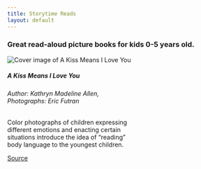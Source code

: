 ```yaml
---
title: Storytime Reads
layout: default
---
```


### Great read-aloud picture books for kids 0-5 years old.

<div class="card" style="width: 18rem">
  <img class="card-img-top" src="{{ '/assets/images/kiss.jpg' | relative_url }}" alt="Cover image of A Kiss Means I Love You">
  <div class="card-body">
    <h5 class="card-title">A Kiss Means I Love You</h5>
    <h6 class="card-subtitle mb-2 text-muted">Author: Kathryn Madeline Allen, Photographs: Eric Futran</h6>
    <p class="card-text">Color photographs of children expressing different emotions and enacting certain situations introduce the idea of “reading” body language to the youngest children.</p>
    <a href="https://www.kirkusreviews.com/book-reviews/kathryn-madeline-allen/kiss-means-i-love-you/" class="card-link">Source</a>
  </div>
</div>
